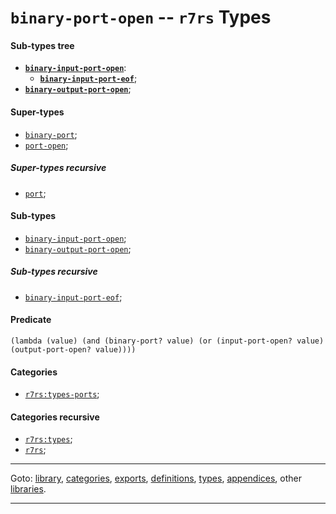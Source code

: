 

<a id='type__r7rs__binary-port-open'></a>

# `binary-port-open` -- `r7rs` Types


<a id='type__r7rs__binary-port-open__sub-types-tree'></a>

#### Sub-types tree

* **[`binary-input-port-open`](../../r7rs/types/binary-input-port-open.md#type__r7rs__binary-input-port-open)**:
  * **[`binary-input-port-eof`](../../r7rs/types/binary-input-port-eof.md#type__r7rs__binary-input-port-eof)**;
* **[`binary-output-port-open`](../../r7rs/types/binary-output-port-open.md#type__r7rs__binary-output-port-open)**;


<a id='type__r7rs__binary-port-open__super-types'></a>

#### Super-types

 * [`binary-port`](../../r7rs/types/binary-port.md#type__r7rs__binary-port);
 * [`port-open`](../../r7rs/types/port-open.md#type__r7rs__port-open);


<a id='type__r7rs__binary-port-open__super-types-recursive'></a>

##### Super-types recursive

 * [`port`](../../r7rs/types/port.md#type__r7rs__port);


<a id='type__r7rs__binary-port-open__sub-types'></a>

#### Sub-types

 * [`binary-input-port-open`](../../r7rs/types/binary-input-port-open.md#type__r7rs__binary-input-port-open);
 * [`binary-output-port-open`](../../r7rs/types/binary-output-port-open.md#type__r7rs__binary-output-port-open);


<a id='type__r7rs__binary-port-open__sub-types-recursive'></a>

##### Sub-types recursive

 * [`binary-input-port-eof`](../../r7rs/types/binary-input-port-eof.md#type__r7rs__binary-input-port-eof);


<a id='type__r7rs__binary-port-open__predicate'></a>

#### Predicate

````
(lambda (value) (and (binary-port? value) (or (input-port-open? value) (output-port-open? value))))
````


<a id='type__r7rs__binary-port-open__categories'></a>

#### Categories

 * [`r7rs:types-ports`](../../r7rs/categories/r7rs_3a_types-ports.md#category__r7rs__r7rs_3a_types-ports);


<a id='type__r7rs__binary-port-open__categories-recursive'></a>

#### Categories recursive

 * [`r7rs:types`](../../r7rs/categories/r7rs_3a_types.md#category__r7rs__r7rs_3a_types);
 * [`r7rs`](../../r7rs/categories/r7rs.md#category__r7rs__r7rs);

----

Goto: [library](../../r7rs/_index.md#library__r7rs), [categories](../../r7rs/categories/_index.md#toc__r7rs__categories), [exports](../../r7rs/exports/_index.md#toc__r7rs__exports), [definitions](../../r7rs/definitions/_index.md#toc__r7rs__definitions), [types](../../r7rs/types/_index.md#toc__r7rs__types), [appendices](../../r7rs/appendices/_index.md#toc__r7rs__appendices), other [libraries](../../_libraries.md#toc__libraries).

----

